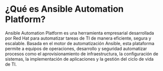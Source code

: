 # ¿Qué es Ansible Automation Platform?

Ansible Automation Platform es una herramienta empresarial desarrollada por Red Hat para automatizar tareas de TI de manera eficiente, segura y escalable. 
Basada en el motor de automatización Ansible, esta plataforma permite a equipos de operaciones, desarrollo y seguridad automatizar procesos como el aprovisionamiento de infraestructura, la configuración de sistemas, la implementación de aplicaciones y la gestión del ciclo de vida de TI.
